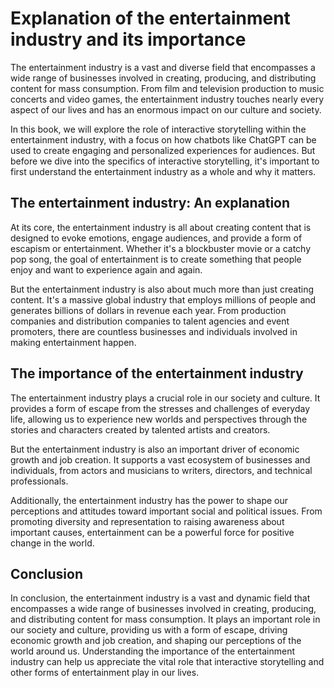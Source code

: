 Explanation of the entertainment industry and its importance
==========================================================================

The entertainment industry is a vast and diverse field that encompasses a wide range of businesses involved in creating, producing, and distributing content for mass consumption. From film and television production to music concerts and video games, the entertainment industry touches nearly every aspect of our lives and has an enormous impact on our culture and society.

In this book, we will explore the role of interactive storytelling within the entertainment industry, with a focus on how chatbots like ChatGPT can be used to create engaging and personalized experiences for audiences. But before we dive into the specifics of interactive storytelling, it's important to first understand the entertainment industry as a whole and why it matters.

The entertainment industry: An explanation
------------------------------------------

At its core, the entertainment industry is all about creating content that is designed to evoke emotions, engage audiences, and provide a form of escapism or entertainment. Whether it's a blockbuster movie or a catchy pop song, the goal of entertainment is to create something that people enjoy and want to experience again and again.

But the entertainment industry is also about much more than just creating content. It's a massive global industry that employs millions of people and generates billions of dollars in revenue each year. From production companies and distribution companies to talent agencies and event promoters, there are countless businesses and individuals involved in making entertainment happen.

The importance of the entertainment industry
--------------------------------------------

The entertainment industry plays a crucial role in our society and culture. It provides a form of escape from the stresses and challenges of everyday life, allowing us to experience new worlds and perspectives through the stories and characters created by talented artists and creators.

But the entertainment industry is also an important driver of economic growth and job creation. It supports a vast ecosystem of businesses and individuals, from actors and musicians to writers, directors, and technical professionals.

Additionally, the entertainment industry has the power to shape our perceptions and attitudes toward important social and political issues. From promoting diversity and representation to raising awareness about important causes, entertainment can be a powerful force for positive change in the world.

Conclusion
----------

In conclusion, the entertainment industry is a vast and dynamic field that encompasses a wide range of businesses involved in creating, producing, and distributing content for mass consumption. It plays an important role in our society and culture, providing us with a form of escape, driving economic growth and job creation, and shaping our perceptions of the world around us. Understanding the importance of the entertainment industry can help us appreciate the vital role that interactive storytelling and other forms of entertainment play in our lives.
